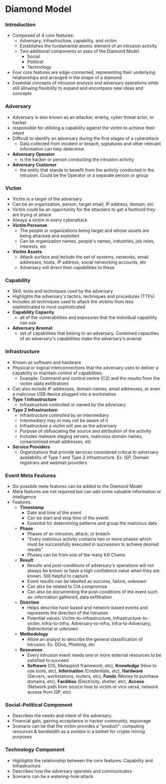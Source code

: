 # Diamond Model
### Introduction
- Composed of 4 core features:
	- Adversary, infrastructure, capability, and victim
	- Establishes the fundamental atomic element of an intrusion activity
	- Two additional components or axes of the Diamond Model
		- Social
		- Political
		- Technology
- Four core features are edge-connected, representing their underlying relationships and arranged in the shape of a diamond
- Essential concepts of intrusion analysis and adversary operations while still allowing flexibility to expand and encompass new ideas and concepts
### Adversary
- Adversary is also known as an attacker, enemy, cyber threat actor, or hacker
- responsible for utilizing a capability against the victim to achieve their intent
- Difficult to identify an adversary during the first stages of a cyberattack
	- Data collected from incident or breach, signatures and other relevant information can help determine
- **Adversary Operator**
	- is the hacker or person conducting the intrusion activity
- **Adversary Customer**
	- the entity that stands to benefit from the activity conducted in the intrusion. Could be the Operator or a separate person or group
### Victim
- Victim is a target of the adversary. 
- Can be an organization, person, target email, IP address, domain, etc
- Victim could be an opportunity for the attackers to get a foothold they are trying ot attack
- Always a victim in every cyberattack
- **Victim Personae**
	- The people or organizations being target and whose assets are being attacked and exploited
	- Can be organization names, people's names, industries, job roles, interests, etc
- **Victim Assets**
	- Attack surface and include the set of systems, networks, email addresses, hosts, IP address, social networking accounts, etc
	- Adversary will direct their capabilities to these
### Capability
- Skill, tools and techniques used by the adversary
- Highlights the adversary's tactics, techniques and procedures (TTPs)
- Includes all techniques used to attack the victims from less sophisticated to most sophisticated
- **Capability Capacity** 
	- all of the vulnerabilities and exposures that the individual capability can use
- **Adversary Arsenal**
	- set of capabilities that belong to an adversary. Combined capacities of an adversary's capabilities make the adversary's arsenal
### Infrastructure
- Known as software and hardware
- Physical or logical interconnections that the adversary uses to deliver a capability or maintain control of capabilities.
	- Example: Command and control centre (C2) and the results from the victim (data exfiltration)
- Can also include IP addresses, domain names, email addresses, or even a malicious USB device plugged into a workstation
- **Type 1 Infrastructure**
	- Infrastructure controlled or owned by the adversary
- **Type 2 Infrastructure**
	- infrastructure controlled by an intermediary
	- Intermediary may or may not be aware of it
	- Infrastructure a victim will see as the adversary
	- Purpose of obfuscating the source and attribution of the activity
	- Includes malware staging servers, malicious domain names, compromised email addresses, etc
- **Service Providers**
	- Organizations that provide services considered critical to adversary availability of Type 1 and Type 2 infrastructure. Ex. ISP, Domain registrars and webmail providers
### Event Meta Features
- Six possible meta features can be added to the Diamond Model
- Meta features are not required but can add some valuable information or intelligence
- Features:
	- **Timestamp**
		- Date and time of the event
		- Can be start and stop time of the eventt
		- Essential for determining patterns and group the malicious data
	- **Phase**
		- Phases of an intrusion, attack, or breach
		- "Every malicious activity contains two or more phases which must be successfully executed in succession to achieve desired results"
		- Phases can be from one of the many Kill Chains
	- **Result**
		- Results and post-conditions of adversary's operations will not always be known or have a high confidence value when they are known. Still helpful to capture
		- Event results can be labelled as success, failure, unknown
		- Can also be related to CIA compromise
		- Can also be documenting the post-conditions of the event such as: information gathered, data exfiltration
	- **Direction**
		- Helps describe host-based and network-based events and represents the direction of the intrusion
		- Potential values: Victim-to-infrastructure, Infrastructure-to-victim, Infra-to-Infra, Adversary-to-infra, Infra-to-Adversary, Bidirectional or unknown
	- **Methodology**
		- Allow an analyst to describe the general classification of intrusion. Ex. DDos, Phishing, etc
	- **Resources**
		- Every intrusion event needs one or more external resources to be satisfied to succeed
		- **Software** (OS, Metasploit framework, etc), **Knowledge** (How to use tools, etc), **Information** (Credentials, etc), **Hardware** (Servers, workstations, routers, etc), **Funds** (Money to purchase domains, etc), **Facilities** (Electricity, shelter, etc), **Access** (Network path from source host to victim or vice versa, network access from ISP, etc)
### Social-Political Component
- Describes the needs and intent of the adversary.
- Financial gain, gaining acceptance in hacker community, espionage
- Scenario can be that the victim provides a "product": computing resources & bandwidth as a zombie in a botnet for crypto mining purposes
### Technology Component
- Highlights the relationship between the core features: Capability and Infrastructure
- Describes how the adversary operates and communicates
- Scenario can be a watering-hole attack
